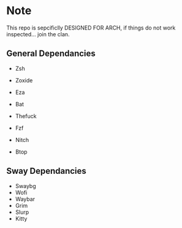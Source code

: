 # Note
This repo is sepcificlly DESIGNED FOR ARCH, if things do not work inspected... join the clan.

## General Dependancies
* Zsh
* Zoxide
* Eza
* Bat
* Thefuck
* Fzf

* Nitch
* Btop

## Sway Dependancies
* Swaybg
* Wofi
* Waybar
* Grim
* Slurp
* Kitty

